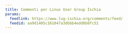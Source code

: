 ```yaml
---
title: Commenti per Linux User Group Ischia
params:
  feedlink: https://www.lug-ischia.org/comments/feed/
  feedid: aa9d1405c161047a3dbbb4edd8b0fc52
---
```

